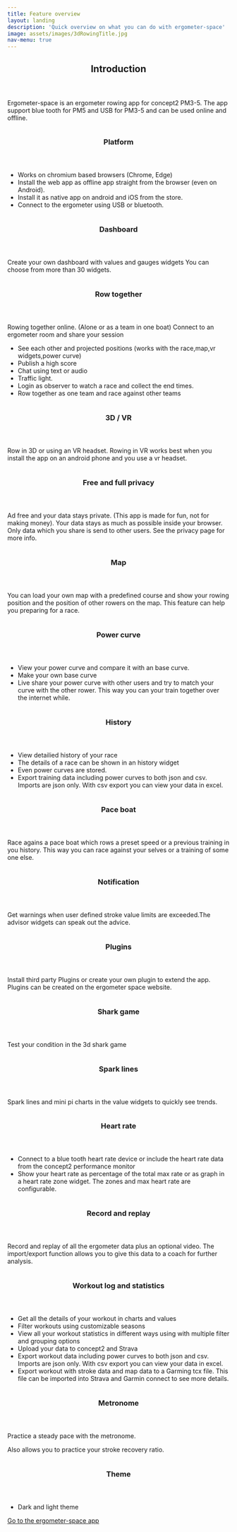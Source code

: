```yaml
---
title: Feature overview
layout: landing
description: 'Quick overview on what you can do with ergometer-space'
image: assets/images/3dRowingTitle.jpg
nav-menu: true
---
```


<!-- Main -->
<div id="main">

<!-- One -->
<section id="one">
	<div class="inner">
		<header class="major">
			<h2>Introduction</h2>
		</header>
<p>Ergometer-space is an ergometer rowing app for concept2 PM3-5. The app support blue tooth for PM5 and USB for PM3-5 and can be used online and offline. 
</p>
	</div>
</section>

<!-- Two -->
<section id="two" class="spotlights">
	<section>
		<div href="generic.html" class="image">
			<img src="assets/images/features.svg" alt="" data-position="center center" />
		</div>
		<div class="content">
			<div class="inner">
				<header class="major">
					<h3>Platform</h3>
				</header>
				<p>
					<ul>
						<li>Works on chromium based browsers (Chrome, Edge)</li>
						<li>Install the web app as offline app straight from the browser (even on Android).</li>
						<li>Install it as native app on android and iOS from the store. </li>
						<li>Connect to the ergometer using USB or bluetooth.</li>
					</ul>
				</p>
			</div>
		</div>
	</section>
	<section>
		<div href="generic.html" class="image">
			<img src="assets/images/dashboard2.jpg" alt="" data-position="center center" />
		</div>
		<div class="content">
			<div class="inner">
				<header class="major">
					<h3>Dashboard</h3>
				</header>
				<p>Create your own dashboard with values and gauges widgets You can choose from more than 30 widgets.</p>
			</div>
		</div>
	</section>
	<section>
		<div href="generic.html" class="image">
			<img src="assets/images/OnlineRowing.jpg" alt="" data-position="top center" />
		</div>
		<div class="content">
			<div class="inner">
				<header class="major">
					<h3>Row together</h3>
				</header>
				<p>Rowing together online. (Alone or as a team in one boat) Connect to an ergometer room and share your session</p>
<ul>
   <li> See each other and projected positions (works with the race,map,vr widgets,power curve)</li>
   <li> Publish a high score</li>
   <li> Chat using text or audio</li> 
   <li> Traffic light.</li>
   <li> Login as observer to watch a race and collect the end times.</li>  
   <li> Row together as one team and race against other teams</li>
</ul>
			</div>
		</div>
	</section>
	<section>
		<div href="generic.html" class="image">
			<img src="assets/images/3DRowing.jpg" alt="" data-position="25% 25%" />
		</div>
		<div class="content">
			<div class="inner">
				<header class="major">
					<h3>3D / VR</h3>
				</header>
				<p>Row in 3D or using an VR headset. Rowing in VR works best when you install the app on an android phone and you use a vr headset.</p>
			</div>
		</div>
	</section>
	<section>
		<div href="generic.html" class="image">
			<img src="assets/images/ChipErgo.jpg" alt="" data-position="center center" />
		</div>
		<div class="content">
			<div class="inner">
				<header class="major">
					<h3>Free and full privacy</h3>
				</header>
				<p>Ad free and your data stays private. (This app is made for fun, not for making money). Your data stays as much as possible inside your browser. Only data which you share is send to other users. See the privacy page for more info.</p>
			</div>
		</div>
	</section>
	<section>
		<div href="generic.html" class="image">
			<img src="assets/images/RowMap.jpg" alt="" data-position="top center" />
		</div>
		<div class="content">
			<div class="inner">
				<header class="major">
					<h3>Map</h3>
				</header>
				<p>You can load your own map with a predefined course and show your rowing position and the position of other rowers on the map. This feature can help you preparing for a race.</p>
			</div>
		</div>
	</section>
	<section>
		<div href="generic.html" class="image">
			<img src="assets/images/PowerCurve.jpg" alt="" data-position="25% 25%" />
		</div>
		<div class="content">
			<div class="inner">
				<header class="major">
					<h3>Power curve</h3>
				</header>
				<p>
<ul>
<li>View your power curve and compare it with an base curve.</li>
<li>Make your own base curve</li> 
<li>Live share your power curve with other users and try to match your curve with the other rower. This way you can your train together over the internet while.</li>
</ul>				
				</p>
			</div>
		</div>
	</section>
    <section>
		<div href="generic.html" class="image">
			<img src="assets/images/History.jpg" alt="" data-position="top center" />
		</div>
		<div class="content">
			<div class="inner">
				<header class="major">
					<h3>History</h3>
				</header>
				<ul>
<li>View detailied history of your race</li>
<li>The details of a race can be shown in an history widget</li>
<li>Even power curves are stored.</li>
<li>Export training data including power curves to both json and csv. Imports are json only. With csv export you can view your data in excel.</li> 
</ul>	
			</div>
		</div>
	</section>
	<section>
		<div href="generic.html" class="image">
			<img src="assets/images/3DRowing.jpg" alt="" data-position="25% 25%" />
		</div>
		<div class="content">
			<div class="inner">
				<header class="major">
					<h3>Pace boat</h3>
				</header>
				<p>Race agains a pace boat which rows a preset speed or a previous  training in you history. This way you can race against your selves or a training of some one else.</p>
			</div>
		</div>
	</section>
	<section>
		<div href="generic.html" class="image">
			<img src="assets/images/Notifications.jpg" alt="" data-position="top center" />
		</div>
		<div class="content">
			<div class="inner">
				<header class="major">
					<h3>Notification</h3>
				</header>
				<p>Get warnings when user defined stroke value limits are exceeded.The advisor widgets can speak out the advice.</p>
			</div>
		</div>
	</section>
	<section>
		<div href="generic.html" class="image">
			<img src="assets/images/Plugins.jpg" alt="" data-position="25% 25%" />
		</div>
		<div class="content">
			<div class="inner">
				<header class="major">
					<h3>Plugins</h3>
				</header>
				<p>Install third party Plugins or create your own plugin to extend the app. Plugins can be created on the ergometer space website.</p>
			</div>
		</div>
	</section>
	<section>
		<div href="generic.html" class="image">
			<img src="assets/images/Shark.jpg" alt="" data-position="top center" />
		</div>
		<div class="content">
			<div class="inner">
				<header class="major">
					<h3>Shark game</h3>
				</header>
				<p>Test your condition in the 3d shark game</p>
			</div>
		</div>
	</section>
	<section>
		<div href="generic.html" class="image">
			<img src="assets/images/SparkLines.jpg" alt="" data-position="25% 25%" />
		</div>
		<div class="content">
			<div class="inner">
				<header class="major">
					<h3>Spark lines</h3>
				</header>
				<p>Spark lines and mini pi charts in the value widgets to quickly see trends.</p>
			</div>
		</div>
	</section>
	<section>
		<div href="generic.html" class="image">
			<img src="assets/images/HeartRate.jpg" alt="" data-position="top center" />
		</div>
		<div class="content">
			<div class="inner">
				<header class="major">
					<h3>Heart rate</h3>
				</header>
<ul>
<li>Connect to a blue tooth heart rate device or include the heart rate data from the concept2 performance monitor</li>
<li>Show your heart rate as percentage of the total max rate or as graph in a heart rate zone widget. The zones and max heart rate are configurable.</li>
</ul>
			</div>
		</div>
	</section>
	<section>
		<div href="generic.html" class="image">
			<img src="assets/images/RecordReplay.jpg" alt="" data-position="25% 25%" />
		</div>
		<div class="content">
			<div class="inner">
				<header class="major">
					<h3>Record and replay</h3>
				</header>
				<p>Record and replay of all the ergometer data plus an optional video. The import/export function allows you to give this data to a coach for further analysis.</p>
			</div>
		</div>
	</section>
	<section>
		<div href="generic.html" class="image">
			<img src="assets/images/workoutlog.jpg" alt="" data-position="top center" />
		</div>
		<div class="content">
			<div class="inner">
				<header class="major">
					<h3>Workout log and statistics</h3>
				</header>
<ul>
<li>Get all the details of your workout in charts and values</li>
<li>Filter workouts using customizable seasons</li>
<li>View all your workout statistics in different ways using with multiple filter and grouping options</li>
<li>Upload your data to concept2 and Strava</li>
<li>Export workout data including power curves to both json and csv. Imports are json only. With csv export you can view your data in excel.</li>
<li>Export workout with stroke data and map data to a Garming tcx file. This file can be imported into Strava and Garmin connect to see more details.</li>
</ul>
			</div>
		</div>
	</section>
	<section>
		<div href="generic.html" class="image">
			<img src="assets/images/Metronome.png" alt="" data-position="25% 25%" />
		</div>
		<div class="content">
			<div class="inner">
				<header class="major">
					<h3>Metronome</h3>
				</header>
				<p>Practice a steady pace with the metronome. </p>
				<p>Also allows you to practice your stroke recovery ratio.</p>
			</div>
		</div>
	</section>
	<section>
		<div href="generic.html" class="image">
			<img src="assets/images/DarkTheme.jpg" alt="" data-position="top center" />
		</div>
		<div class="content">
			<div class="inner">
				<header class="major">
					<h3>Theme</h3>
				</header>
<ul>
<li>Dark and light theme</li>
</ul>
			</div>
		</div>
	</section>
</section>

</div>
<section id="two">
    <div class="inner">                
    	 <a href="{{site.webSiteLink}}" class="button">Go to the ergometer-space app</a>                
    </div>
</section>
